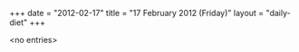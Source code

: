 +++
date = "2012-02-17"
title = "17 February 2012 (Friday)"
layout = "daily-diet"
+++


\<no entries\>

